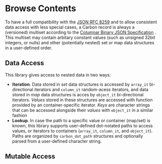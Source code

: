 # Browse Contents

To have a full compatibility with the [JSON RFC 8259](https://tools.ietf.org/html/rfc8259) and to allow  consistent data access with less special cases, a Carbon record is always a (versioned) multiset according to the [Columnar Binary JSON Specification](http://www.carbonspec.org) . This multiset may contain arbitary constant values (such as unsigned 32bit integers, or nulls) and other (potentially nested) set or map data structures in a user-defined order. 

## Data Access

This library gives access to nested data in two ways:

- **Iteration**. Data stored in *set* data structures is accessed by `array_it` bi-directional iterators and `column_it` random-acess iterators, and data stored in *map* data structures is acces by `object_it` bi-directional iterators. *Values* stored in these structures are accessed with function provided by an container-specific iterator. *Keys* are character strings that can be accessed alongside their *values* with `object_it` in a similar fashion
- **Lookup**. In case the path to a specific value or container (map/set) is known, this library supports user-defined dot-notated paths to access values, or iterators to containers (`array_it`, `column_it`, and `object_it`). Paths are organized by `carbon_dot_path` structures and optionally parsed from a user-defined character string.

## Mutable Access

